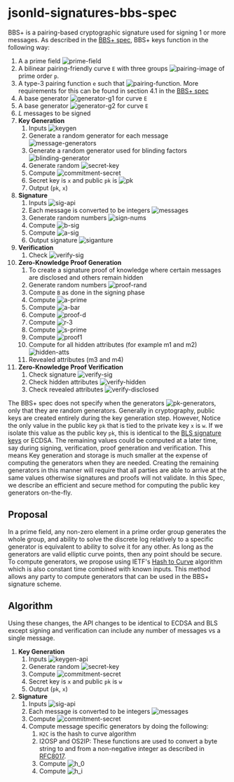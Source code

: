 # jsonld-signatures-bbs-spec

BBS+ is a pairing-based cryptographic signature used for signing 1 or more messages. As described in the [BBS+ spec](https://eprint.iacr.org/2016/663.pdf),
BBS+ keys function in the following way:

1. A a prime field ![prime-field](https://latex.codecogs.com/gif.latex?\dpi{120}&space;\fn_jvn&space;\large&space;\mathbb{Z}_p^*)
1. A bilinear pairing-friendly curve `E` with three groups ![pairing-image](https://latex.codecogs.com/gif.latex?\dpi{120}&space;\fn_jvn&space;\large&space;\mathbb{G}_1,&space;\mathbb{G}_2,&space;\mathbb{G}_T) of prime order `p`.
1. A type-3 pairing function `e` such that ![pairing-function](https://latex.codecogs.com/gif.latex?\dpi{120}&space;\fn_jvn&space;\large&space;e:\,&space;\mathbb{G}_1&space;\times&space;\mathbb{G}_2&space;\rightarrow&space;\mathbb{G}_T). More requirements for this can be found in section 4.1 in the [BBS+ spec](https://eprint.iacr.org/2016/663.pdf)
1. A base generator ![generator-g1](https://latex.codecogs.com/gif.latex?\dpi{120}&space;\fn_jvn&space;\large&space;g_1&space;\in&space;\mathbb{G}_1) for curve `E`
1. A base generator ![generator-g2](https://latex.codecogs.com/gif.latex?\dpi{120}&space;\fn_jvn&space;\large&space;g_2&space;\in&space;\mathbb{G}_2) for curve `E`
1. *L* messages to be signed
1. **Key Generation**
    1. Inputs ![keygen](https://latex.codecogs.com/gif.latex?\dpi{120}&space;\fn_jvn&space;\large&space;(L)&space;\rightarrow&space;(p_k,&space;x)")
    1. Generate a random generator for each message ![message-generators](https://latex.codecogs.com/gif.latex?\dpi{120}&space;\fn_jvn&space;\large&space;(h_1,\dots,h_L)\overset{_\$}{\leftarrow}\mathbb{G}_1^{L&plus;1})
    1. Generate a random generator used for blinding factors ![blinding-generator](https://latex.codecogs.com/gif.latex?\dpi{120}&space;\fn_jvn&space;\large&space;h_0\overset{_\$}{\leftarrow}\mathbb{G}_1})
    1. Generate random ![secret-key](https://latex.codecogs.com/gif.latex?\dpi{120}&space;\fn_jvn&space;\large&space;x&space;\overset{_\$}{\leftarrow}&space;\mathbb{Z}_p^*)
    1. Compute ![commitment-secret](https://latex.codecogs.com/gif.latex?\dpi{120}&space;\fn_jvn&space;\large&space;w\leftarrow&space;g_2^x)
    1. Secret key is `x` and public `pk` is ![pk](https://latex.codecogs.com/gif.latex?\dpi{120}&space;\fn_jvn&space;\large&space;(w,h_0,h_1,\dots,h_L))
    1. Output (`pk`, `x`)
1. **Signature**
    1. Inputs ![sig-api](https://latex.codecogs.com/gif.latex?\dpi{120}&space;\fn_jvn&space;\large&space;(p_k,&space;x,&space;\{m_1,\dots,m_L\})&space;\rightarrow&space;\sigma)
    1. Each message is converted to be integers ![messages](https://latex.codecogs.com/gif.latex?\dpi{120}&space;\fn_jvn&space;\large&space;(m_1,\dots,m_L)&space;\in&space;\mathbb{Z}_p)
    1. Generate random numbers ![sign-nums](https://latex.codecogs.com/gif.latex?\dpi{120}&space;\fn_jvn&space;\large&space;e,s&space;\overset{_\$}{\leftarrow}&space;\mathbb{Z}_p)
    1. Compute ![b-sig](https://latex.codecogs.com/gif.latex?\dpi{120}&space;\fn_jvn&space;\large&space;B&space;\leftarrow&space;g_1&space;h_0^s&space;\prod_{i=1}^{L}h_i^{m_i})
    1. Compute ![a-sig](https://latex.codecogs.com/gif.latex?\dpi{120}&space;\fn_jvn&space;\large&space;A\left(&space;\leftarrow&space;B\right&space;)^{\frac{1}{x&plus;e}})
    1. Output signature ![siganture](https://latex.codecogs.com/gif.latex?\dpi{120}&space;\fn_jvn&space;\large&space;\sigma&space;\leftarrow&space;(A,&space;e,&space;s))
1. **Verification**
    1. Check ![verify-sig](https://latex.codecogs.com/gif.latex?\dpi{120}&space;\fn_jvn&space;\large&space;e(A,wg_2^e)&space;\overset{?}{=}&space;e(g_1h_0^s\prod_{i=1}^{L}{h_i^{m_i}},g_2))
1. **Zero-Knowledge Proof Generation**
    1. To create a signature proof of knowledge where certain messages are disclosed and others remain hidden
    1. Generate random numbers ![proof-rand](https://latex.codecogs.com/gif.latex?\dpi{120}&space;\fn_jvn&space;\large&space;r_1,r_2&space;\in&space;\mathbb{Z}_p^*)
    1. Compute `B` as done in the signing phase
    1. Compute ![a-prime](https://latex.codecogs.com/gif.latex?\dpi{120}&space;\fn_jvn&space;\large&space;A'&space;\leftarrow&space;A^{r_1})
    1. Compute ![a-bar](https://latex.codecogs.com/gif.latex?\dpi{120}&space;\fn_jvn&space;\large&space;\overline{A}&space;=&space;A'^{-e}B^{r_1})
    1. Compute ![proof-d](https://latex.codecogs.com/gif.latex?\dpi{120}&space;\fn_jvn&space;\large&space;d&space;=&space;B^{r_1}h_0^{-r_2})
    1. Compute ![r-3](https://latex.codecogs.com/gif.latex?\dpi{120}&space;\fn_jvn&space;\large&space;r_3&space;\leftarrow&space;\frac{1}{r_1})
    1. Compute ![s-prime](https://latex.codecogs.com/gif.latex?\dpi{120}&space;\fn_jvn&space;\large&space;s'&space;\leftarrow&space;s&space;-&space;r_2&space;r_3)
    1. Compute ![proof1](https://latex.codecogs.com/gif.latex?\dpi{120}&space;\fn_jvn&space;\large&space;\theta&space;\leftarrow&space;A'^{-e}&space;h_0^{r_2})
    1. Compute for all hidden attributes (for example m1 and m2) ![hidden-atts](https://latex.codecogs.com/gif.latex?\dpi{120}&space;\fn_jvn&space;\large&space;\lambda&space;\leftarrow&space;d^{r_3}&space;h_0^{-s'}&space;h_1^{-m_1}&space;h_2^{-m_2})
    1. Revealed attributes (m3 and m4)
1. **Zero-Knowledge Proof Verification**
    1. Check signature ![verify-sig](https://latex.codecogs.com/gif.latex?\dpi{120}&space;\fn_jvn&space;\large&space;e(A',&space;w)&space;\overset{?}{=}&space;e(\overline{A},&space;g_2))
    1. Check hidden attributes ![verify-hidden](https://latex.codecogs.com/gif.latex?\dpi{120}&space;\fn_jvn&space;\large&space;\overline{A}&space;/&space;d&space;\overset{?}{=}&space;\theta)
    1. Check revealed attributes ![verify-disclosed](https://latex.codecogs.com/gif.latex?\dpi{120}&space;\fn_jvn&space;\large&space;\lambda&space;\overset{?}{=}&space;g_1&space;h_3^{m_3}&space;h_4^{m_4})

The BBS+ spec does not specify when the generators ![pk-generators](https://latex.codecogs.com/gif.latex?\dpi{120}&space;\fn_jvn&space;\large&space;(h_0,\dots,h_L)),
only that they are random generators. Generally in cryptography, public keys are created entirely during the key generation step. However,
Notice the only value in the public key `pk` that is tied to the private key `x` is `w`. 
If we isolate this value as the public key `pk`, this is identical to the [BLS signature keys](https://crypto.stanford.edu/~dabo/pubs/papers/BLSmultisig.html) or ECDSA. 
The remaining values could be computed at a later time, say during signing, verification, proof generation and verification.
This means Key generation and storage is much smaller at the expense of computing the generators when they are needed.
Creating the remaining generators in this manner will require that all parties are able to arrive at the same values
otherwise signatures and proofs will not validate. In this Spec, we describe an efficient and secure method for
computing the public key generators on-the-fly.

## Proposal

In a prime field, any non-zero element in a prime order group generates the whole group, and ability to solve the discrete log relatively to a specific generator is equivalent to ability to solve it for any other.
As long as the generators are valid elliptic curve points, then any point should be secure. To compute generators,
we propose using IETF's [Hash to Curve](https://datatracker.ietf.org/doc/draft-irtf-cfrg-hash-to-curve/?include_text=1) algorithm which is also constant time combined with known inputs.
This method allows any party to compute generators that can be used in the BBS+ signature scheme.

## Algorithm

Using these changes, the API changes to be identical to ECDSA and BLS except signing and verification can include any number of messages vs a single message.

1. **Key Generation**
    1. Inputs ![keygen-api](https://latex.codecogs.com/gif.latex?\dpi{120}&space;\fn_jvn&space;\large&space;()&space;\rightarrow&space;(w,&space;x))
    1. Generate random ![secret-key](https://latex.codecogs.com/gif.latex?\dpi{120}&space;\fn_jvn&space;\large&space;x&space;\overset{_\$}{\leftarrow}&space;\mathbb{Z}_p^*)
    1. Compute ![commitment-secret](https://latex.codecogs.com/gif.latex?\dpi{120}&space;\fn_jvn&space;\large&space;w\leftarrow&space;g_2^x)
    1. Secret key is `x` and public `pk` is `w`
    1. Output (`pk`, `x`)
1. **Signature**
    1. Inputs ![sig-api](https://latex.codecogs.com/gif.latex?\dpi{120}&space;\fn_jvn&space;\large&space;(x,&space;\{m_1,\dots,m_L\})&space;\rightarrow&space;\sigma)
    1. Each message is converted to be integers ![messages](https://latex.codecogs.com/gif.latex?\dpi{120}&space;\fn_jvn&space;\large&space;(m_1,\dots,m_L)&space;\in&space;\mathbb{Z}_p)
    1. Compute ![commitment-secret](https://latex.codecogs.com/gif.latex?\dpi{120}&space;\fn_jvn&space;\large&space;w\leftarrow&space;g_2^x)
    1. Compute message specific generators by doing the following:
        1. `H2C` is the hash to curve algorithm
        1. I2OSP and OS2IP: These functions are used to convert a byte string to and from a non-negative integer as described in [RFC8017](https://tools.ietf.org/html/rfc8017).
        1. Compute ![h_0](https://latex.codecogs.com/gif.latex?\dpi{120}&space;\fn_jvn&space;\large&space;h_0&space;\leftarrow&space;H2C(w&space;||&space;I2OSP(0,&space;1)&space;||&space;I2OSP(L,&space;4)&space;))
        1. Compute ![h_i](https://latex.codecogs.com/gif.latex?\dpi{120}&space;\fn_jvn&space;\large&space;h_0&space;\leftarrow&space;H2C(w&space;||&space;I2OSP(0,&space;1)&space;||&space;I2OSP(L,&space;4)&space;||&space;I2OSP(0,&space;1)&space;||&space;I2OSP(i,&space;1)&space;||&space;I2OSP(0,&space;1)&space;||&space;I2OSP(i&space;&plus;&space;1,&space;1)&space;||&space;\dots))
